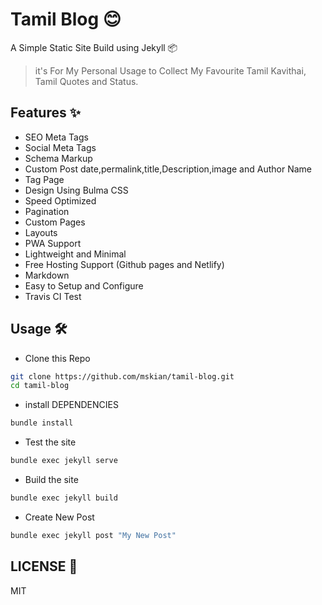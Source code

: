 # Tamil Blog 😊

A Simple Static Site Build using Jekyll 📦

> it's For My Personal Usage to Collect My Favourite Tamil Kavithai, Tamil Quotes and Status.

## Features ✨

- SEO Meta Tags
- Social Meta Tags
- Schema Markup
- Custom Post date,permalink,title,Description,image and Author Name
- Tag Page
- Design Using Bulma CSS
- Speed Optimized
- Pagination
- Custom Pages
- Layouts
- PWA Support
- Lightweight and Minimal
- Free Hosting Support (Github pages and Netlify)
- Markdown
- Easy to Setup and Configure
- Travis CI Test

## Usage 🛠

- Clone this Repo

```bash
git clone https://github.com/mskian/tamil-blog.git
cd tamil-blog
```

- install DEPENDENCIES

```bash
bundle install
```

- Test the site

```bash
bundle exec jekyll serve
```

- Build the site

```bash
bundle exec jekyll build
```

- Create New Post

```bash
bundle exec jekyll post "My New Post"
```

## LICENSE 📜

MIT
